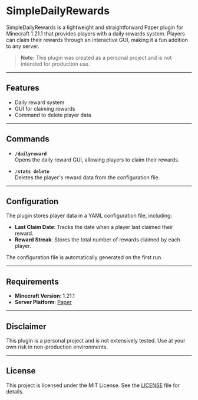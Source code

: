 # SimpleDailyRewards

SimpleDailyRewards is a lightweight and straightforward Paper plugin for Minecraft 1.21.1 that provides players with a
daily rewards system. Players can claim their rewards through an interactive GUI, making it a fun addition to any
server.

> **Note:** This plugin was created as a personal project and is not intended for production use.

---

## Features

- Daily reward system
- GUI for claiming rewards
- Command to delete player data

---

## Commands

- **`/dailyreward`**  
  Opens the daily reward GUI, allowing players to claim their rewards.

- **`/stats delete`**  
  Deletes the player's reward data from the configuration file.

---

## Configuration

The plugin stores player data in a YAML configuration file, including:

- **Last Claim Date**: Tracks the date when a player last claimed their reward.
- **Reward Streak**: Stores the total number of rewards claimed by each player.

The configuration file is automatically generated on the first run.

---

## Requirements

- **Minecraft Version**: 1.21.1
- **Server Platform**: [Paper](https://papermc.io/)

---

## Disclaimer

This plugin is a personal project and is not extensively tested. Use at your own risk in non-production environments.

---

## License

This project is licensed under the MIT License. See the [LICENSE](LICENSE) file for details.
